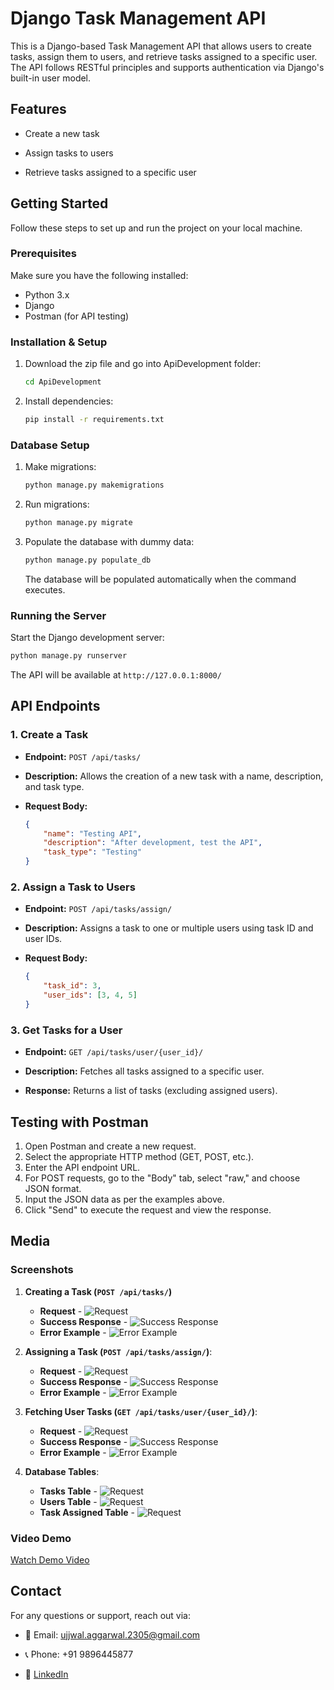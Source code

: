 ﻿# Django Task Management API

This is a Django-based Task Management API that allows users to create tasks, assign them to users, and retrieve tasks assigned to a specific user. The API follows RESTful principles and supports authentication via Django's built-in user model.

## Features

-   Create a new task

-   Assign tasks to users

-   Retrieve tasks assigned to a specific user

## Getting Started

Follow these steps to set up and run the project on your local machine.

### Prerequisites

Make sure you have the following installed:

-   Python 3.x
-   Django
-   Postman (for API testing)

### Installation & Setup

1. Download the zip file and go into ApiDevelopment folder:

    ```sh
    cd ApiDevelopment
    ```

2. Install dependencies:
    ```sh
    pip install -r requirements.txt
    ```

### Database Setup

1. Make migrations:

    ```sh
    python manage.py makemigrations
    ```

2. Run migrations:

    ```sh
    python manage.py migrate
    ```

3. Populate the database with dummy data:
    ```sh
    python manage.py populate_db
    ```
    The database will be populated automatically when the command executes.

### Running the Server

Start the Django development server:

```sh
python manage.py runserver
```

The API will be available at `http://127.0.0.1:8000/`

## API Endpoints

### 1. Create a Task

-   **Endpoint:** `POST /api/tasks/`

-   **Description:** Allows the creation of a new task with a name, description, and task type.

-   **Request Body:**
    ```json
    {
        "name": "Testing API",
        "description": "After development, test the API",
        "task_type": "Testing"
    }
    ```

### 2. Assign a Task to Users

-   **Endpoint:** `POST /api/tasks/assign/`

-   **Description:** Assigns a task to one or multiple users using task ID and user IDs.

-   **Request Body:**
    ```json
    {
        "task_id": 3,
        "user_ids": [3, 4, 5]
    }
    ```

### 3. Get Tasks for a User

-   **Endpoint:** `GET /api/tasks/user/{user_id}/`

-   **Description:** Fetches all tasks assigned to a specific user.

-   **Response:** Returns a list of tasks (excluding assigned users).

## Testing with Postman

1. Open Postman and create a new request.
2. Select the appropriate HTTP method (GET, POST, etc.).
3. Enter the API endpoint URL.
4. For POST requests, go to the "Body" tab, select "raw," and choose JSON format.
5. Input the JSON data as per the examples above.
6. Click "Send" to execute the request and view the response.

## Media

### Screenshots

1. **Creating a Task (`POST /api/tasks/`)**

    - **Request** - ![Request](media/Request_for_creating_task_api.png)
    - **Success Response** - ![Success Response](media/Response_for_creating_task_api.png)
    - **Error Example** - ![Error Example](media/Error_for_creating_task_api.png)

2. **Assigning a Task (`POST /api/tasks/assign/`)**:

    - **Request** - ![Request](media/Request_for_assigning_task.png)
    - **Success Response** - ![Success Response](media/Response_for_assigning_task.png)
    - **Error Example** - ![Error Example](media/Error_for_assigning_task.png)

3. **Fetching User Tasks (`GET /api/tasks/user/{user_id}/`)**:

    - **Request** - ![Request](media/Request_for_user's_tasks_api.png)
    - **Success Response** - ![Success Response](media/Response_for_user's_tasks_api.png)
    - **Error Example** - ![Error Example](media/Error_for_user's_tasks_api.png)

4. **Database Tables**:
    - **Tasks Table** - ![Request](media/tasks_db.png)
    - **Users Table** - ![Request](media/users_db.png)
    - **Task Assigned Table** - ![Request](media/tasks_assigned_db.png)

### Video Demo

[Watch Demo Video](https://drive.google.com/file/d/1bpCy_PJEZRo3fDsT6ZuNP4Dgdwhdsb3j/view?usp=sharing)

## Contact

For any questions or support, reach out via:

-   📧 Email: [ujjwal.aggarwal.2305@gmail.com](mailto:ujjwal.aggarwal.2305@gmail.com)

-   📞 Phone: +91 9896445877

-   🔗 [LinkedIn](https://www.linkedin.com/in/ujjwal-aggarwal-3515591ab/)
